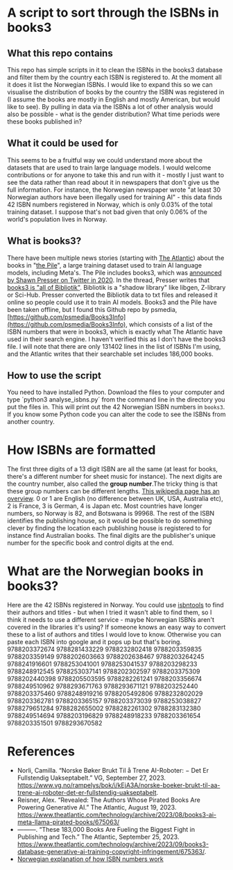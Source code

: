 # A script to sort through the ISBNs in books3
## What this repo contains
This repo has simple scripts in it to clean the ISBNs in the books3 database and filter them by the country each ISBN is registered to. At the moment all it does it list the Norwegian ISBNs. I would like to expand this so we can visualise the distribution of books by the country the ISBN was registered in (I assume the books are mostly in English and mostly American, but would like to see). By pulling in data via the ISBNs a lot of other analysis would also be possible - what is the gender distribution? What time periods were these books published in? 

## What it could be used for
This seems to be a fruitful way we could understand more about the datasets that are used to train large language models.
I would welcome contributions or for anyone to take this and run with it - mostly I just want to see the data rather than read about it in newspapers that don't give us the full information. For instance, the Norwegian newspaper wrote "at least 30 Norwegian authors have been illegally used for training AI" - this data finds 42 ISBN numbers registered in Norway, which is only 0.03% of the total training dataset. I suppose that's not bad given that only 0.06% of the world's population lives in Norway. 

## What is books3?
There have been multiple news stories (starting with [The Atlantic](https://www.theatlantic.com/technology/archive/2023/08/books3-ai-meta-llama-pirated-books/675063/)) about the books in "[the Pile]([url](https://pile.eleuther.ai))", a large training dataset used to train AI language models, including Meta's. 
The Pile includes books3, which was [announced by Shawn Presser on Twitter in 2020](https://twitter.com/theshawwn/status/1320282152689336320). In the thread, Presser writes that [books3 is "all of Bibliotik"](https://twitter.com/theshawwn/status/1320282152689336320?ref_src=twsrc%5Etfw%7Ctwcamp%5Etweetembed%7Ctwterm%5E1320282152689336320%7Ctwgr%5Ee0362aac7d3b6a2ce864009a36fb587f409211f8%7Ctwcon%5Es1_c10&ref_url=https%3A%2F%2Froamresearch.com%2F%3Fserver-port%3D3333%2Fapp%2Fjilltxt%2Fpage%2FlNtAwnbG_). Bibliotik is a "shadow library" like libgen, Z-library or Sci-Hub. Presser converted the Bibliotik data to txt files and released it online so people could use it to train AI models. 
Books3 and the Pile have been taken offline, but I found this Github repo by psmedia, [https://github.com/psmedia/Books3Info](https://github.com/psmedia/Books3Info), which consists of a list of the ISBN numbers that were in books3, which is exactly what The Atlantic have used in their search engine. I haven't verified this as I don't have the books3 file. I will note that there are only 131402 lines in the list of ISBNs I'm using, and the Atlantic writes that their searchable set includes 186,000 books.

## How to use the script
You need to have installed Python. Download the files to your computer and type ´python3 analyse_isbns.py´ from the command line in the directory you put the files in. This will print out the 42 Norwegian ISBN numbers in `books3`. If you know some Python code you can alter the code to see the ISBNs from another country. 

# How ISBNs are formatted
The first three digits of a 13 digit ISBN are all the same (at least for books, there's a different number for sheet music for instance). The next digits are the country number, also called the **group number**.The tricky thing is that these group numbers can be different lengths. [This wikipedia page has an overview](https://en.wikipedia.org/wiki/List_of_ISBN_registration_groups). 0 or 1 are English (no difference between UK, USA, Australia etc), 2 is France, 3 is German, 4 is Japan etc. Most countries have longer numbers, so Norway is 82, and Botswana is 99968. 
The rest of the ISBN identifies the publishing house, so it would be possible to do something clever by finding the location each publishing house is registered to for instance find Australian books. The final digits are the publisher's unique number for the specific book and control digits at the end.

# What are the Norwegian books in books3?
Here are the 42 ISBNs registered in Norway. You could use [isbntools](https://github.com/xlcnd/isbntools) to find their authors and titles - but when I tried it wasn't able to find them, so I think it needs to use a different service - maybe Norwegian ISBNs aren't covered in the libraries it's using? If someone knows an easy way to convert these to a list of authors and titles I would love to know. Otherwise you can paste each ISBN into google and it pops up but that's boring.
9788203372674
9788281433229
9788232802418
9788203359835
9788203359149
9788202603663
9788202638467
9788203264245
9788241916601
9788253041001
9788253041537
9788203298233
9788248912545
9788253037141
9788202302597
9788203375309
9788202440398
9788205503595
9788282261241
9788203356674
9788249510962
9788293671763
9788293671121
9788203252440
9788203375460
9788248919216
9788205492806
9788232802029
9788203362781
9788203365157
9788203373039
9788253038827
9788279651284
9788282655002
9788282261302
9788283132380
9788249514694
9788203196829
9788248918233
9788203361654
9788203351501
9788293670582

# References
- Norli, Camilla. “Norske Bøker Brukt Til å Trene AI-Roboter: − Det Er Fullstendig Uakseptabelt.” VG, September 27, 2023. https://www.vg.no/rampelys/bok/i/kEjA3A/norske-boeker-brukt-til-aa-trene-ai-roboter-det-er-fullstendig-uakseptabelt.
- Reisner, Alex. “Revealed: The Authors Whose Pirated Books Are Powering Generative AI.” The Atlantic, August 19, 2023. https://www.theatlantic.com/technology/archive/2023/08/books3-ai-meta-llama-pirated-books/675063/
- ———. “These 183,000 Books Are Fueling the Biggest Fight in Publishing and Tech.” The Atlantic, September 25, 2023. https://www.theatlantic.com/technology/archive/2023/09/books3-database-generative-ai-training-copyright-infringement/675363/.
- [Norwegian explanation of how ISBN numbers work](https://www.nb.no/tjenester/standardnummerering/isbn/#oppbygging-av-isbn)

